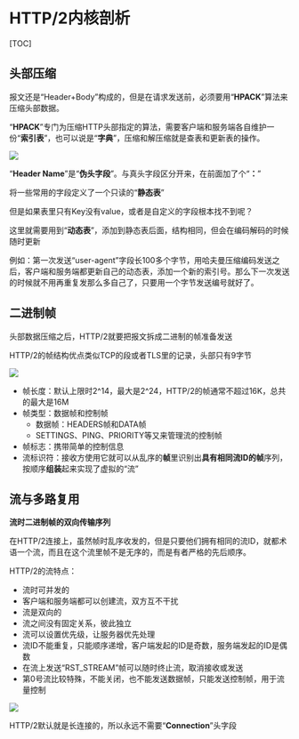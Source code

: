 # HTTP/2内核剖析

[TOC]

## 头部压缩

报文还是“Header+Body”构成的，但是在请求发送前，必须要用“**HPACK**”算法来压缩头部数据。

“**HPACK**”专门为压缩HTTP头部指定的算法，需要客户端和服务端各自维护一份“**索引表**”，也可以说是“**字典**”，压缩和解压缩就是查表和更新表的操作。

![](I:\myFuture\桌面资料\面试\学习图片\HPACK索引表.png)

“**Header Name**”是“**伪头字段**”。与真头字段区分开来，在前面加了个“**：**”

将一些常用的字段定义了一个只读的“**静态表**”

但是如果表里只有Key没有value，或者是自定义的字段根本找不到呢？

这里就需要用到“**动态表**”，添加到静态表后面，结构相同，但会在编码解码的时候随时更新

例如：第一次发送“user-agent”字段长100多个字节，用哈夫曼压缩编码发送之后，客户端和服务端都更新自己的动态表，添加一个新的索引号。那么下一次发送的时候就不用再重复发那么多自己了，只要用一个字节发送编号就好了。

## 二进制帧

头部数据压缩之后，HTTP/2就要把报文拆成二进制的帧准备发送

HTTP/2的帧结构优点类似TCP的段或者TLS里的记录，头部只有9字节

![](I:\myFuture\桌面资料\面试\学习图片\HTTP2二进制帧.png)

- 帧长度：默认上限时2^14，最大是2^24，HTTP/2的帧通常不超过16K，总共的最大是16M
- 帧类型：数据帧和控制帧
  - 数据帧：HEADERS帧和DATA帧
  - SETTINGS、PING、PRIORITY等又来管理流的控制帧
- 帧标志：携带简单的控制信息
- 流标识符：接收方使用它就可以从乱序的**帧**里识别出**具有相同流ID的帧**序列，按顺序**组装**起来实现了虚拟的“流”

## 流与多路复用

**流时二进制帧的双向传输序列**

在HTTP/2连接上，虽然帧时乱序收发的，但是只要他们拥有相同的流ID，就都术语一个流，而且在这个流里帧不是无序的，而是有者严格的先后顺序。

HTTP/2的流特点：

- 流时可并发的
- 客户端和服务端都可以创建流，双方互不干扰
- 流是双向的
- 流之间没有固定关系，彼此独立
- 流可以设置优先级，让服务器优先处理
- 流ID不能重复，只能顺序递增，客户端发起的ID是奇数，服务端发起的ID是偶数
- 在流上发送“RST_STREAM”帧可以随时终止流，取消接收或发送
- 第0号流比较特殊，不能关闭，也不能发送数据帧，只能发送控制帧，用于流量控制

![](I:\myFuture\桌面资料\面试\学习图片\二进制流2.png)

HTTP/2默认就是长连接的，所以永远不需要“**Connection**”头字段


